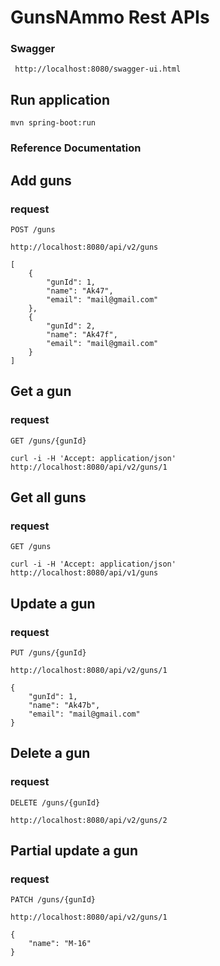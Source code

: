 # GunsNAmmo Rest APIs

### Swagger

     http://localhost:8080/swagger-ui.html

## Run application

    mvn spring-boot:run

### Reference Documentation

## Add guns

### request

`POST /guns`

    http://localhost:8080/api/v2/guns

    [
        {
            "gunId": 1,
            "name": "Ak47",
            "email": "mail@gmail.com"        
        },
        {
            "gunId": 2,
            "name": "Ak47f",
            "email": "mail@gmail.com"       
        }
    ]

## Get a gun

### request

`GET /guns/{gunId}`

    curl -i -H 'Accept: application/json' http://localhost:8080/api/v2/guns/1

## Get all guns

### request

`GET /guns`

    curl -i -H 'Accept: application/json' http://localhost:8080/api/v1/guns

## Update a gun

### request

`PUT /guns/{gunId}`

    http://localhost:8080/api/v2/guns/1

    {
        "gunId": 1,
        "name": "Ak47b",
        "email": "mail@gmail.com"    
    }

## Delete a gun

### request

`DELETE /guns/{gunId}`

    http://localhost:8080/api/v2/guns/2

## Partial update a gun

### request

`PATCH /guns/{gunId}`

    http://localhost:8080/api/v2/guns/1

    {
        "name": "M-16"    
    }




